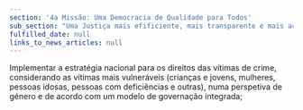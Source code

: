 ```yaml
---
section: '4a Missão: Uma Democracia de Qualidade para Todos'
sub_section: "Uma Justiça mais efificiente, mais transparente e mais acessível"
fulfilled_date: null
links_to_news_articles: null
---
```


Implementar a estratégia nacional para os direitos das vítimas de crime, considerando as vítimas mais vulneráveis (crianças e jovens, mulheres, pessoas idosas, pessoas com deficiências e outras), numa perspetiva de género e de acordo com um modelo de governação integrada;